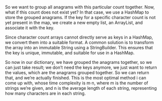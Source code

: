 So we want to group all anagrams with this particular count together.
Now, what if this count does not exist yet? 
In that case, we use a HashMap to store the grouped anagrams. 
If the key for a specific character count is not yet present in the map, 
we create a new empty list, an ArrayList, and associate it with the key.

Since character count arrays cannot directly serve as keys in a HashMap,
we convert them into a suitable format. 
A common solution is to transform the array into an immutable String using a StringBuilder. 
This ensures that the key is unique, immutable, and suitable for use in a HashMap.

So now in our dictionary, we have grouped the anagrams together, 
so we can just take result; 
we don’t need the keys anymore, 
we just want to return the values, 
which are the anagrams grouped together. 
So we can return that, and we’re actually finished. 
This is the most optimal method i can come up with,
whose time complexity is m⋅n, 
where m is the number of strings we’re given, 
and n is the average length of each string,
representing how many characters are in each string.